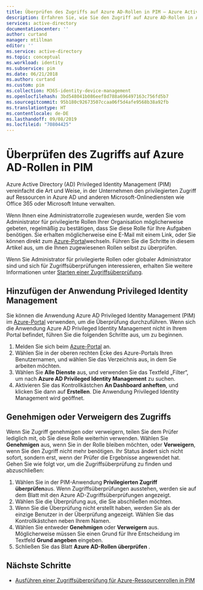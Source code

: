 ```yaml
---
title: Überprüfen des Zugriffs auf Azure AD-Rollen in PIM – Azure Active Directory | Microsoft-Dokumentation
description: Erfahren Sie, wie Sie den Zugriff auf Azure AD-Rollen in Azure AD Privileged Identity Management (PIM) überprüfen.
services: active-directory
documentationcenter: ''
author: curtand
manager: mtillman
editor: ''
ms.service: active-directory
ms.topic: conceptual
ms.workload: identity
ms.subservice: pim
ms.date: 06/21/2018
ms.author: curtand
ms.custom: pim
ms.collection: M365-identity-device-management
ms.openlocfilehash: 3bd548041b086eef8d788a696497163c756fd5b7
ms.sourcegitcommit: 95b180c92673507ccaa06f5d4afe9568b38a92fb
ms.translationtype: HT
ms.contentlocale: de-DE
ms.lasthandoff: 09/08/2019
ms.locfileid: "70804425"
---
```

# <a name="review-access-to-azure-ad-roles-in-pim"></a>Überprüfen des Zugriffs auf Azure AD-Rollen in PIM

Azure Active Directory (AD) Privileged Identity Management (PIM) vereinfacht die Art und Weise, in der Unternehmen den privilegierten Zugriff auf Ressourcen in Azure AD und anderen Microsoft-Onlinediensten wie Office 365 oder Microsoft Intune verwalten.  

Wenn Ihnen eine Administratorrolle zugewiesen wurde, werden Sie vom Administrator für privilegierte Rollen Ihrer Organisation möglicherweise gebeten, regelmäßig zu bestätigen, dass Sie diese Rolle für Ihre Aufgaben benötigen. Sie erhalten möglicherweise eine E-Mail mit einem Link, oder Sie können direkt zum [Azure-Portal](https://portal.azure.com)wechseln. Führen Sie die Schritte in diesem Artikel aus, um die Ihnen zugewiesenen Rollen selbst zu überprüfen.

Wenn Sie Administrator für privilegierte Rollen oder globaler Administrator sind und sich für Zugriffsüberprüfungen interessieren, erhalten Sie weitere Informationen unter [Starten einer Zugriffsüberprüfung](pim-how-to-start-security-review.md).

## <a name="add-the-privileged-identity-management-application"></a>Hinzufügen der Anwendung Privileged Identity Management
Sie können die Anwendung Azure AD Privileged Identity Management (PIM) im [Azure-Portal](https://portal.azure.com/) verwenden, um die Überprüfung durchzuführen.  Wenn sich die Anwendung Azure AD Privileged Identity Management nicht in Ihrem Portal befindet, führen Sie die folgenden Schritte aus, um zu beginnen.

1. Melden Sie sich beim [Azure-Portal](https://portal.azure.com/) an.
2. Wählen Sie in der oberen rechten Ecke des Azure-Portals Ihren Benutzernamen, und wählen Sie das Verzeichnis aus, in dem Sie arbeiten möchten.
3. Wählen Sie **Alle Dienste** aus, und verwenden Sie das Textfeld „Filter“, um nach **Azure AD Privileged Identity Management** zu suchen.
4. Aktivieren Sie das Kontrollkästchen **An Dashboard anheften**, und klicken Sie dann auf **Erstellen**. Die Anwendung Privileged Identity Management wird geöffnet.

## <a name="approve-or-deny-access"></a>Genehmigen oder Verweigern des Zugriffs
Wenn Sie Zugriff genehmigen oder verweigern, teilen Sie dem Prüfer lediglich mit, ob Sie diese Rolle weiterhin verwenden. Wählen Sie **Genehmigen** aus, wenn Sie in der Rolle bleiben möchten, oder **Verweigern**, wenn Sie den Zugriff nicht mehr benötigen. Ihr Status ändert sich nicht sofort, sondern erst, wenn der Prüfer die Ergebnisse angewendet hat.
Gehen Sie wie folgt vor, um die Zugriffsüberprüfung zu finden und abzuschließen:

1. Wählen Sie in der PIM-Anwendung **Privilegierten Zugriff überprüfen**aus. Wenn Zugriffsüberprüfungen ausstehen, werden sie auf dem Blatt mit den Azure AD-Zugriffsüberprüfungen angezeigt.
2. Wählen Sie die Überprüfung aus, die Sie abschließen möchten.
3. Wenn Sie die Überprüfung nicht erstellt haben, werden Sie als der einzige Benutzer in der Überprüfung angezeigt. Wählen Sie das Kontrollkästchen neben Ihrem Namen.
4. Wählen Sie entweder **Genehmigen** oder **Verweigern** aus. Möglicherweise müssen Sie einen Grund für Ihre Entscheidung im Textfeld **Grund angeben** eingeben.  
5. Schließen Sie das Blatt **Azure AD-Rollen überprüfen** .

<!--Every topic should have next steps and links to the next logical set of content to keep the customer engaged-->
## <a name="next-steps"></a>Nächste Schritte

- [Ausführen einer Zugriffsüberprüfung für Azure-Ressourcenrollen in PIM](pim-resource-roles-perform-access-review.md)
